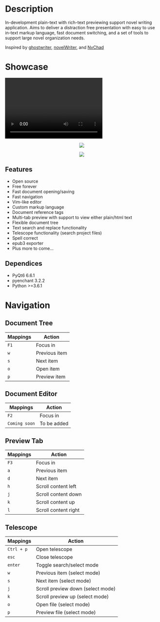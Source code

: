 # Description
In-development plain-text with rich-text previewing support novel writing application. Aims to deliver 
a distraction free presentation with easy to use in-text markup language, fast document switching, and a set of tools
to support large novel organization needs.

Inspired by <a href="https://github.com/KDE/ghostwriter">ghostwriter</a>, <a href="https://github.com/vkbo/novelWriter">novelWriter</a>, and <a href="https://github.com/NvChad/NvChad">NvChad</a>

# Showcase
<video src="https://github.com/Michael-R-R/markup-writer/assets/54217603/eac84838-eb4f-425c-9871-9e4044077db7" width="320" height="200" controls preload></video>
<p align=center><img align=center src="https://github.com/Michael-R-R/markup-writer/assets/54217603/985f98c6-d791-4ad4-88f1-783ab7f3aa61"></p>
<p align=center><img align=center src="https://github.com/Michael-R-R/markup-writer/assets/54217603/fc7a7e4f-5310-4907-b62a-956d4af5922c"></p>

## Features
+ Open source
+ Free forever
+ Fast document opening/saving
+ Fast navigation
+ Vim-like editor
+ Custom markup language
+ Document reference tags
+ Multi-tab preview with support to view either plain/html text
+ Flexible document tree
+ Text search and replace functionality
+ Telescope functionality (search project files)
+ Spell correct
+ epub3 exporter
+ Plus more to come...

## Dependices
+ PyQt6 6.6.1
+ pyenchant 3.2.2
+ Python >=3.6.1

# Navigation

## Document Tree
| Mappings       | Action                                                    |
| -------------- | --------------------------------------------------------- |
| `F1`           | Focus in                                                  |
| `w`            | Previous item                                             |
| `s`            | Next item                                                 |
| `o`            | Open item                                                 |
| `p`            | Preview item                                              |


## Document Editor
| Mappings       | Action                                                    |
| -------------- | --------------------------------------------------------- |
| `F2`           | Focus in                                                  |
| `Coming soon`  | To be added                                               |

## Preview Tab
| Mappings       | Action                                                    |
| -------------- | --------------------------------------------------------- |
| `F3`           | Focus in                                                  |
| `a`            | Previous item                                             |
| `d`            | Next item                                                 |
| `h`            | Scroll content left                                       |
| `j`            | Scroll content down                                       |
| `k`            | Scroll content up                                         |
| `l`            | Scroll content right                                      |


## Telescope
| Mappings       | Action                                                    |
| -------------- | --------------------------------------------------------- |
| `Ctrl + p`     | Open telescope                                            |
| `esc`          | Close telescope                                           |
| `enter`        | Toggle search/select mode                                 |
| `w`            | Previous item (select mode)                               |
| `s`            | Next item (select mode)                                   |
| `j`            | Scroll preview down (select mode)                         |
| `k`            | Scroll preview up (select mode)                           |
| `o`            | Open file (select mode)                                   |
| `p`            | Preview file (select mode)                                |
